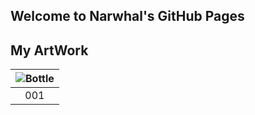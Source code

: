 ## Welcome to Narwhal's GitHub Pages

## My ArtWork

<table>
    <thead>
        <tr>
            <th><img src="https://narwhal-fish.github.io/potion/Images/Icon.png" with="128" heigh="128" alt="Bottle"></th>
        </tr>
    </thead>
    <tbody>
        <tr>
            <td align="center">001</td>
        </tr>
    </tbody>
</table>

